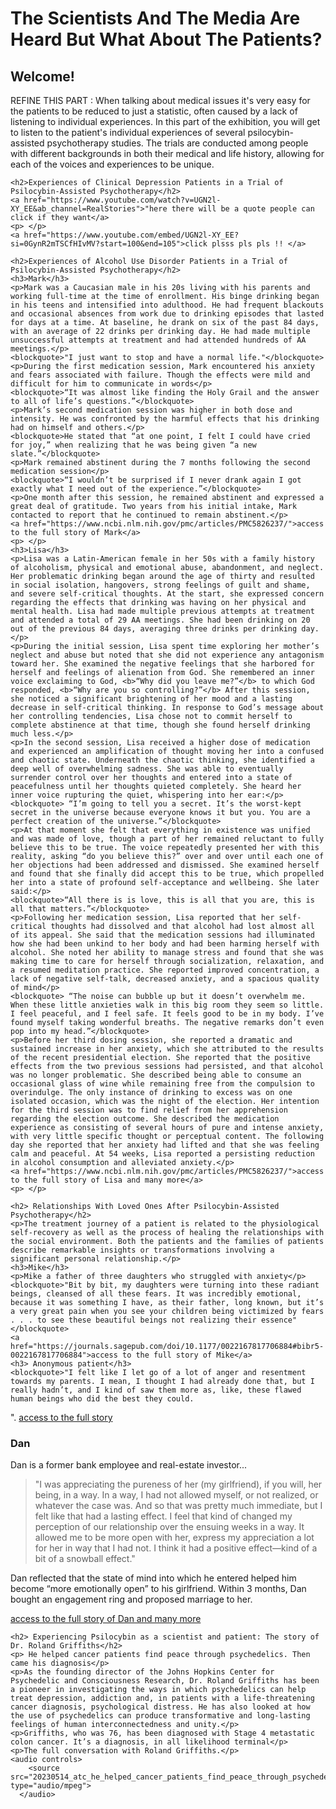 <html> 
  <head>
    <title>patient experiences on psychedelics</title> 
  </head>
  <body> 
    <h1>The Scientists And The Media Are Heard But What About The Patients?</h1> 
    <h2>Welcome!</h2>
    <p>REFINE THIS PART : When talking about medical issues it's very easy for the patients to be reduced to just a statistic, often caused by a lack of listening to individual experiences. In this part of the exhibition, you will get to listen to the patient's individual experiences of several psilocybin-assisted psychotherapy studies. The trials are conducted among people with different backgrounds in both their medical and life history, allowing for each of the voices and experiences to be unique.</p>
    <p> </p>
    
    <h2>Experiences of Clinical Depression Patients in a Trial of Psilocybin-Assisted Psychotherapy</h2>
    <a href="https://www.youtube.com/watch?v=UGN2l-XY_EE&ab_channel=RealStories">"here there will be a quote people can click if they want</a>
    <p> </p>
    <a href="https://www.youtube.com/embed/UGN2l-XY_EE?si=0GynR2mTSCfHIvMV?start=100&end=105">click plsss pls pls !! </a>
    
    <h2>Experiences of Alcohol Use Disorder Patients in a Trial of Psilocybin-Assisted Psychotherapy</h2>
    <h3>Mark</h3>
    <p>Mark was a Caucasian male in his 20s living with his parents and working full-time at the time of enrollment. His binge drinking began in his teens and intensified into adulthood. He had frequent blackouts and occasional absences from work due to drinking episodes that lasted for days at a time. At baseline, he drank on six of the past 84 days, with an average of 22 drinks per drinking day. He had made multiple unsuccessful attempts at treatment and had attended hundreds of AA meetings.</p>
    <blockquote>"I just want to stop and have a normal life."</blockquote>	
    <p>During the first medication session, Mark encountered his anxiety and fears associated with failure. Though the effects were mild and difficult for him to communicate in words</p>
    <blockquote>“It was almost like finding the Holy Grail and the answer to all of life’s questions.”</blockquote>
    <p>Mark’s second medication session was higher in both dose and intensity. He was confronted by the harmful effects that his drinking had on himself and others.</p>
    <blockquote>He stated that “at one point, I felt I could have cried for joy,” when realizing that he was being given “a new slate.”</blockquote>
    <p>Mark remained abstinent during the 7 months following the second medication session</p>
    <blockquote>“I wouldn’t be surprised if I never drank again I got exactly what I need out of the experience.”</blockquote>
    <p>One month after this session, he remained abstinent and expressed a great deal of gratitude. Two years from his initial intake, Mark contacted to report that he continued to remain abstinent.</p>
    <a href="https://www.ncbi.nlm.nih.gov/pmc/articles/PMC5826237/">access to the full story of Mark</a>
    <p> </p> 
    <h3>Lisa</h3>
    <p>Lisa was a Latin-American female in her 50s with a family history of alcoholism, physical and emotional abuse, abandonment, and neglect. Her problematic drinking began around the age of thirty and resulted in social isolation, hangovers, strong feelings of guilt and shame, and severe self-critical thoughts. At the start, she expressed concern regarding the effects that drinking was having on her physical and mental health. Lisa had made multiple previous attempts at treatment and attended a total of 29 AA meetings. She had been drinking on 20 out of the previous 84 days, averaging three drinks per drinking day.</p>
    <p>During the initial session, Lisa spent time exploring her mother’s neglect and abuse but noted that she did not experience any antagonism toward her. She examined the negative feelings that she harbored for herself and feelings of alienation from God. She remembered an inner voice exclaiming to God, <b>“Why did you leave me?”</b> to which God responded, <b>“Why are you so controlling?”</b> After this session, she noticed a significant brightening of her mood and a lasting decrease in self-critical thinking. In response to God’s message about her controlling tendencies, Lisa chose not to commit herself to complete abstinence at that time, though she found herself drinking much less.</p>
    <p>In the second session, Lisa received a higher dose of medication and experienced an amplification of thought moving her into a confused and chaotic state. Underneath the chaotic thinking, she identified a deep well of overwhelming sadness. She was able to eventually surrender control over her thoughts and entered into a state of peacefulness until her thoughts quieted completely. She heard her inner voice rupturing the quiet, whispering into her ear:</p>
    <blockquote> “I’m going to tell you a secret. It’s the worst-kept secret in the universe because everyone knows it but you. You are a perfect creation of the universe.”</blockquote>
    <p>At that moment she felt that everything in existence was unified and was made of love, though a part of her remained reluctant to fully believe this to be true. The voice repeatedly presented her with this reality, asking “do you believe this?” over and over until each one of her objections had been addressed and dismissed. She examined herself and found that she finally did accept this to be true, which propelled her into a state of profound self-acceptance and wellbeing. She later said:</p>
    <blockquote>“All there is is love, this is all that you are, this is all that matters.”</blockquote>
    <p>Following her medication session, Lisa reported that her self-critical thoughts had dissolved and that alcohol had lost almost all of its appeal. She said that the medication sessions had illuminated how she had been unkind to her body and had been harming herself with alcohol. She noted her ability to manage stress and found that she was making time to care for herself through socialization, relaxation, and a resumed meditation practice. She reported improved concentration, a lack of negative self-talk, decreased anxiety, and a spacious quality of mind</p>
    <blockquote> “The noise can bubble up but it doesn’t overwhelm me. When these little anxieties walk in this big room they seem so little. I feel peaceful, and I feel safe. It feels good to be in my body. I’ve found myself taking wonderful breaths. The negative remarks don’t even pop into my head.”</blockquote>
    <p>Before her third dosing session, she reported a dramatic and sustained increase in her anxiety, which she attributed to the results of the recent presidential election. She reported that the positive effects from the two previous sessions had persisted, and that alcohol was no longer problematic. She described being able to consume an occasional glass of wine while remaining free from the compulsion to overindulge. The only instance of drinking to excess was on one isolated occasion, which was the night of the election. Her intention for the third session was to find relief from her apprehension regarding the election outcome. She described the medication experience as consisting of several hours of pure and intense anxiety, with very little specific thought or perceptual content. The following day she reported that her anxiety had lifted and that she was feeling calm and peaceful. At 54 weeks, Lisa reported a persisting reduction in alcohol consumption and alleviated anxiety.</p>
    <a href="https://www.ncbi.nlm.nih.gov/pmc/articles/PMC5826237/">access to the full story of Lisa and many more</a>
    <p> </p> 

    <h2> Relationships With Loved Ones After Psilocybin-Assisted Psychotherapy</h2>
    <p>The treatment journey of a patient is related to the physiological self-recovery as well as the process of healing the relationships with the social environment. Both the patients and the families of patients describe remarkable insights or transformations involving a significant personal relationship.</p>
    <h3>Mike</h3>
    <p>Mike a father of three daughters who struggled with anxiety</p>
    <blockquote>"Bit by bit, my daughters were turning into these radiant beings, cleansed of all these fears. It was incredibly emotional, because it was something I have, as their father, long known, but it’s a very great pain when you see your children being victimized by fears . . . to see these beautiful beings not realizing their essence"</blockquote>
    <a href="https://journals.sagepub.com/doi/10.1177/0022167817706884#bibr5-0022167817706884">access to the full story of Mike</a>
    <h3> Anonymous patient</h3>
    <blockquote>"I felt like I let go of a lot of anger and resentment towards my parents. I mean, I thought I had already done that, but I really hadn’t, and I kind of saw them more as, like, these flawed human beings who did the best they could.
".</blockquote>
    <a href="https://journals.sagepub.com/doi/10.1177/0022167817706884#bibr5-0022167817706884">access to the full story</a>
    <h3>Dan</h3>
    <p>Dan is a former bank employee and real-estate investor...</p>
    <blockquote>"I was appreciating the pureness of her (my girlfriend), if you will, her being, in a way. In a way, I had not allowed myself, or not realized, or whatever the case was. And so that was pretty much immediate, but I felt like that had a lasting effect. I feel that kind of changed my perception of our relationship over the ensuing weeks in a way. It allowed me to be more open with her, express my appreciation a lot for her in way that I had not. I think it had a positive effect—kind of a bit of a snowball effect."</blockquote>
    <p>Dan reflected that the state of mind into which he entered helped him become “more emotionally open” to his girlfriend. Within 3 months, Dan bought an engagement ring and proposed marriage to her.</p>
    <a href="https://journals.sagepub.com/doi/10.1177/0022167817706884#bibr5-0022167817706884">access to the full story of Dan and many more</a>
    <p> </p>
    
    <h2> Experiencing Psilocybin as a scientist and patient: The story of Dr. Roland Griffiths</h2>
    <p> He helped cancer patients find peace through psychedelics. Then came his diagnosis</p>
    <p>As the founding director of the Johns Hopkins Center for Psychedelic and Consciousness Research, Dr. Roland Griffiths has been a pioneer in investigating the ways in which psychedelics can help treat depression, addiction and, in patients with a life-threatening cancer diagnosis, psychological distress. He has also looked at how the use of psychedelics can produce transformative and long-lasting feelings of human interconnectedness and unity.</p> 
    <p>Griffiths, who was 76, has been diagnosed with Stage 4 metastatic colon cancer. It’s a diagnosis, in all likelihood terminal</p>
    <p>The full conversation with Roland Griffiths.</p>
    <audio controls>
        <source src="20230514_atc_he_helped_cancer_patients_find_peace_through_psychedelics_then_came_his_diagnosis.mp3" type="audio/mpeg">
      </audio>
</body>
</html>

